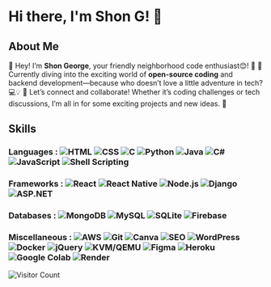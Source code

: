 
# Hi there, I'm Shon G! 👋

## About Me

👋 Hey! I’m **Shon George**, your friendly neighborhood code enthusiast😊! 🌟
🚀 Currently diving into the exciting world of **open-source coding** and backend development—because who doesn’t love a little adventure in tech? 💻💡 
🎉 Let’s connect and collaborate! Whether it’s coding challenges or tech discussions, I’m all in for some exciting projects and new ideas. 🌈

## Skills

### Languages  :  ![HTML](https://img.shields.io/badge/-HTML-black?style=flat&logo=html5) ![CSS](https://img.shields.io/badge/-CSS-black?style=flat&logo=css3) ![C](https://img.shields.io/badge/-C-black?style=flat&logo=c) ![Python](https://img.shields.io/badge/-Python-black?style=flat&logo=python) ![Java](https://img.shields.io/badge/-Java-black?style=flat&logo=java) ![C#](https://img.shields.io/badge/-C%23-black?style=flat&logo=csharp) ![JavaScript](https://img.shields.io/badge/-JavaScript-black?style=flat&logo=javascript) ![Shell Scripting](https://img.shields.io/badge/-Shell_Scripting-black?style=flat&logo=gnu-bash)

### Frameworks  :  ![React](https://img.shields.io/badge/-React-black?style=flat&logo=react) ![React Native](https://img.shields.io/badge/-React_Native-black?style=flat&logo=reactnative) ![Node.js](https://img.shields.io/badge/-Node.js-black?style=flat&logo=node.js) ![Django](https://img.shields.io/badge/-Django-black?style=flat&logo=django) ![ASP.NET](https://img.shields.io/badge/-ASP.NET-black?style=flat&logo=aspdotnet)

### Databases  :  ![MongoDB](https://img.shields.io/badge/-MongoDB-black?style=flat&logo=mongodb) ![MySQL](https://img.shields.io/badge/-MySQL-black?style=flat&logo=mysql) ![SQLite](https://img.shields.io/badge/-SQLite-black?style=flat&logo=sqlite) ![Firebase](https://img.shields.io/badge/-Firebase-black?style=flat&logo=firebase)

### Miscellaneous  :  ![AWS](https://img.shields.io/badge/-AWS-black?style=flat&logo=amazon-aws) ![Git](https://img.shields.io/badge/-Git-black?style=flat&logo=git) ![Canva](https://img.shields.io/badge/-Canva-black?style=flat&logo=canva) ![SEO](https://img.shields.io/badge/-SEO-black?style=flat&logo=searchengin) ![WordPress](https://img.shields.io/badge/-WordPress-black?style=flat&logo=wordpress) ![Docker](https://img.shields.io/badge/-Docker-black?style=flat&logo=docker) ![jQuery](https://img.shields.io/badge/-jQuery-black?style=flat&logo=jquery) ![KVM/QEMU](https://img.shields.io/badge/-KVM/QEMU-black?style=flat&logo=virtualbox) ![Figma](https://img.shields.io/badge/-Figma-black?style=flat&logo=figma) ![Heroku](https://img.shields.io/badge/-Heroku-black?style=flat&logo=heroku) ![Google Colab](https://img.shields.io/badge/-Google_Colab-black?style=flat&logo=googlecolab) ![Render](https://img.shields.io/badge/-Render-black?style=flat&logo=render)

<!--
## Projects
- [Project 1](https://github.com/username/project1): Description of project 1.
- [Project 2](https://github.com/username/project2): Description of project 2.

## Profile Views
![Profile views](https://camo.githubusercontent.com/1c54f29e5a0b40114ab64db73e58c4ca9bfa6cbff327f7aeb220f4de6d5b9c3e/68747470733a2f2f636f6465736e616d652e636f6d2f73756e696e69747572616c70726f6a6563742e6a736f6e)

## Connect with Me
- [LinkedIn](https://www.linkedin.com/in/yourprofile)
- [Portfolio](https://yourportfolio.com)

-->
![Visitor Count](https://profile-counter.glitch.me/ShonGeorge/count.svg)

